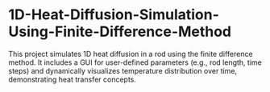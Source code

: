 # 1D-Heat-Diffusion-Simulation-Using-Finite-Difference-Method
 This project simulates 1D heat diffusion in a rod using the finite difference method. It includes a GUI for user-defined parameters (e.g., rod length, time steps) and dynamically visualizes temperature distribution over time, demonstrating heat transfer concepts.
